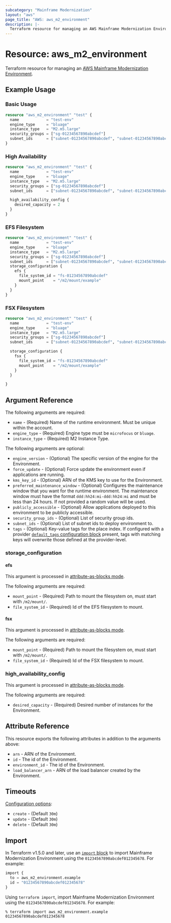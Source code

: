 ```yaml
---
subcategory: "Mainframe Modernization"
layout: "aws"
page_title: "AWS: aws_m2_environment"
description: |-
  Terraform resource for managing an AWS Mainframe Modernization Environment.
---
```

# Resource: aws_m2_environment

Terraform resource for managing an [AWS Mainframe Modernization Environment](https://docs.aws.amazon.com/m2/latest/userguide/environments-m2.html).

## Example Usage

### Basic Usage

```terraform
resource "aws_m2_environment" "test" {
  name            = "test-env"
  engine_type     = "bluage"
  instance_type   = "M2.m5.large"
  security_groups = ["sg-01234567890abcdef"]
  subnet_ids      = ["subnet-01234567890abcdef", "subnet-01234567890abcdea"]
}
```

### High Availability

```terraform
resource "aws_m2_environment" "test" {
  name            = "test-env"
  engine_type     = "bluage"
  instance_type   = "M2.m5.large"
  security_groups = ["sg-01234567890abcdef"]
  subnet_ids      = ["subnet-01234567890abcdef", "subnet-01234567890abcdea"]

  high_availability_config {
    desired_capacity = 2
  }
}
```

### EFS Filesystem

```terraform
resource "aws_m2_environment" "test" {
  name            = "test-env"
  engine_type     = "bluage"
  instance_type   = "M2.m5.large"
  security_groups = ["sg-01234567890abcdef"]
  subnet_ids      = ["subnet-01234567890abcdef", "subnet-01234567890abcdea"]
  storage_configuration {
    efs {
      file_system_id = "fs-01234567890abcdef"
      mount_point    = "/m2/mount/example"
    }
  }
}
```

### FSX Filesystem

```terraform
resource "aws_m2_environment" "test" {
  name            = "test-env"
  engine_type     = "bluage"
  instance_type   = "M2.m5.large"
  security_groups = ["sg-01234567890abcdef"]
  subnet_ids      = ["subnet-01234567890abcdef", "subnet-01234567890abcdea"]

  storage_configuration {
    fsx {
      file_system_id = "fs-01234567890abcdef"
      mount_point    = "/m2/mount/example"
    }
  }

}
```

## Argument Reference

The following arguments are required:

* `name` - (Required) Name of the runtime environment. Must be unique within the account.
* `engine_type` - (Required) Engine type must be `microfocus` or `bluage`.
* `instance_type` - (Required) M2 Instance Type.

The following arguments are optional:

* `engine_version` - (Optional) The specific version of the engine for the Environment.
* `force_update` - (Optional) Force update the environment even if applications are running.
* `kms_key_id` - (Optional) ARN of the KMS key to use for the Environment.
* `preferred_maintenance_window` - (Optional) Configures the maintenance window that you want for the runtime environment. The maintenance window must have the format `ddd:hh24:mi-ddd:hh24:mi` and must be less than 24 hours. If not provided a random value will be used.
* `publicly_accessible` - (Optional) Allow applications deployed to this environment to be publicly accessible.
* `security_group_ids` - (Optional) List of security group ids.
* `subnet_ids` - (Optional) List of subnet ids to deploy environment to.
* `tags` - (Optional) Key-value tags for the place index. If configured with a provider [`default_tags` configuration block](https://registry.terraform.io/providers/hashicorp/aws/latest/docs#default_tags-configuration-block) present, tags with matching keys will overwrite those defined at the provider-level.

### storage_configuration

#### efs

This argument is processed in [attribute-as-blocks mode](https://www.terraform.io/docs/configuration/attr-as-blocks.html).

The following arguments are required:

* `mount_point` - (Required) Path to mount the filesystem on, must start with `/m2/mount/`.
* `file_system_id` - (Required) Id of the EFS filesystem to mount.

#### fsx

This argument is processed in [attribute-as-blocks mode](https://www.terraform.io/docs/configuration/attr-as-blocks.html).

The following arguments are required:

* `mount_point` - (Required) Path to mount the filesystem on, must start with `/m2/mount/`.
* `file_system_id` - (Required) Id of the FSX filesystem to mount.

### high_availability_config

This argument is processed in [attribute-as-blocks mode](https://www.terraform.io/docs/configuration/attr-as-blocks.html).

The following arguments are required:

* `desired_capacity` - (Required) Desired number of instances for the Environment.

## Attribute Reference

This resource exports the following attributes in addition to the arguments above:

* `arn` - ARN of the Environment.
* `id` - The id of the Environment.
* `environment_id` - The id of the Environment.
* `load_balancer_arn` - ARN of the load balancer created by the Environment.

## Timeouts

[Configuration options](https://developer.hashicorp.com/terraform/language/resources/syntax#operation-timeouts):

* `create` - (Default `30m`)
* `update` - (Default `30m`)
* `delete` - (Default `30m`)

## Import

In Terraform v1.5.0 and later, use an [`import` block](https://developer.hashicorp.com/terraform/language/import) to import Mainframe Modernization Environment using the `01234567890abcdef012345678`. For example:

```terraform
import {
  to = aws_m2_environment.example
  id = "01234567890abcdef012345678"
}
```

Using `terraform import`, import Mainframe Modernization Environment using the `01234567890abcdef012345678`. For example:

```console
% terraform import aws_m2_environment.example 01234567890abcdef012345678
```

